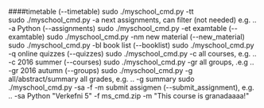 ####timetable (--timetable)
sudo ./myschool_cmd.py -tt                      
sudo ./myschool_cmd.py -a <filter>              next assignments, can filter (not needed) e.g. .. -a Python (--assignments)
sudo ./myschool_cmd.py -et                      examtable (--examtable)
sudo ./myschool_cmd.py -nm                      new material (--new_material)
sudo ./myschool_cmd.py -bl                      book list (--booklist)
sudo ./myschool_cmd.py -q                       online quizzes (--quizzes) 
sudo ./myschool_cmd.py -c <year> <season>       all courses, e.g. .. -c 2016 summer (--courses)
sudo ./myschool_cmd.py -gr <year> <season>      all groups, .e.g .. -gr 2016 autumn (--groups)
sudo ./myschool_cmd.py -g all/abstract/summary  all grades, e.g. .. -g summary
sudo ./myschool_cmd.py -sa <course> <assignment> -f <filaname> -m <comment>     submit assigmen (--submit_assignment), e.g. .. -sa Python "Verkefni 5" -f ms_cmd.zip -m "This course is granadaaaa!"
